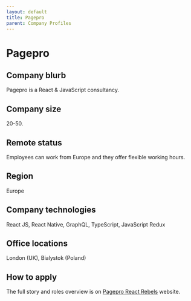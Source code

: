 ```yaml
---
layout: default
title: Pagepro
parent: Company Profiles
---
```


# Pagepro

## Company blurb

Pagepro is a React & JavaScript consultancy.

## Company size

20-50.

## Remote status

Employees can work from Europe and they offer flexible working hours.

## Region

Europe

## Company technologies

React JS, React Native, GraphQL, TypeScript, JavaScript Redux

## Office locations

London (UK), Bialystok (Poland)

## How to apply

The full story and roles overview is on [Pagepro React Rebels](https://pagepro.co/) website.
